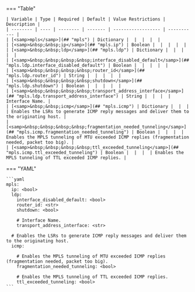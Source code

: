 <!--
  ~ Copyright (c) 2024 Arista Networks, Inc.
  ~ Use of this source code is governed by the Apache License 2.0
  ~ that can be found in the LICENSE file.
  -->
=== "Table"

    | Variable | Type | Required | Default | Value Restrictions | Description |
    | -------- | ---- | -------- | ------- | ------------------ | ----------- |
    | [<samp>mpls</samp>](## "mpls") | Dictionary |  |  |  |  |
    | [<samp>&nbsp;&nbsp;ip</samp>](## "mpls.ip") | Boolean |  |  |  |  |
    | [<samp>&nbsp;&nbsp;ldp</samp>](## "mpls.ldp") | Dictionary |  |  |  |  |
    | [<samp>&nbsp;&nbsp;&nbsp;&nbsp;interface_disabled_default</samp>](## "mpls.ldp.interface_disabled_default") | Boolean |  |  |  |  |
    | [<samp>&nbsp;&nbsp;&nbsp;&nbsp;router_id</samp>](## "mpls.ldp.router_id") | String |  |  |  |  |
    | [<samp>&nbsp;&nbsp;&nbsp;&nbsp;shutdown</samp>](## "mpls.ldp.shutdown") | Boolean |  |  |  |  |
    | [<samp>&nbsp;&nbsp;&nbsp;&nbsp;transport_address_interface</samp>](## "mpls.ldp.transport_address_interface") | String |  |  |  | Interface Name. |
    | [<samp>&nbsp;&nbsp;icmp</samp>](## "mpls.icmp") | Dictionary |  |  |  | Enables the LSRs to generate ICMP reply messages and deliver them to the originating host. |
    | [<samp>&nbsp;&nbsp;&nbsp;&nbsp;fragmentation_needed_tunneling</samp>](## "mpls.icmp.fragmentation_needed_tunneling") | Boolean |  |  |  | Enables the MPLS tunneling of MTU exceeded ICMP replies (fragmentation needed, packet too big). |
    | [<samp>&nbsp;&nbsp;&nbsp;&nbsp;ttl_exceeded_tunneling</samp>](## "mpls.icmp.ttl_exceeded_tunneling") | Boolean |  |  |  | Enables the MPLS tunneling of TTL exceeded ICMP replies. |

=== "YAML"

    ```yaml
    mpls:
      ip: <bool>
      ldp:
        interface_disabled_default: <bool>
        router_id: <str>
        shutdown: <bool>

        # Interface Name.
        transport_address_interface: <str>

      # Enables the LSRs to generate ICMP reply messages and deliver them to the originating host.
      icmp:

        # Enables the MPLS tunneling of MTU exceeded ICMP replies (fragmentation needed, packet too big).
        fragmentation_needed_tunneling: <bool>

        # Enables the MPLS tunneling of TTL exceeded ICMP replies.
        ttl_exceeded_tunneling: <bool>
    ```
